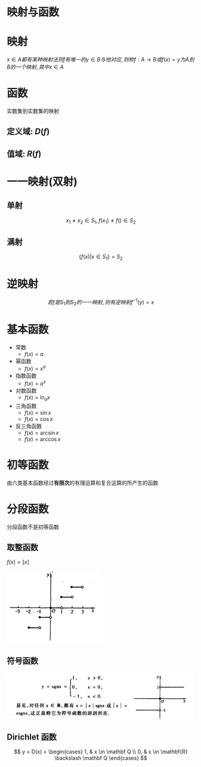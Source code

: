 # 映射与函数

# 映射

$x\in A都有某种映射法则f有唯一的y\in B与他对应, 则称f:A\to B或f(x)=y为A到B的一个映射, 其中x\in A$

# 函数

实数集到实数集的映射

## 定义域: $D(f)$

## 值域: $R(f)$

# 一一映射(双射)

## 单射

$$
x_1 \neq x_2 \in S_1 ,f(x_1)\neq f() \in S_2
$$

## 满射

$$
\{ f(x)| x\in S_1 \} = S_2
$$

# 逆映射

$$
若f是S_1到S_2的一一映射, 则有逆映射f^{-1}(y)=x
$$

# 基本函数

* 常数
  * $f(x)=a$
* 幂函数
  * $f(x)=x^a$
* 指数函数
  * $f(x)=a^x$
* 对数函数
  * $f(x)=\ln_ax$
* 三角函数
  * $f(x)=\sin x$
  * $f(x)=\cos x$
* 反三角函数
  * $f(x)=\arcsin x$
  * $f(x)=\arccos x$

# 初等函数

由六类基本函数经过**有限次**的有理运算和复合运算的所产生的函数

# 分段函数

分段函数不是初等函数

## 取整函数

$f(x)=[x]$

![](./images/2020-09-29-11-06-54.png)

## 符号函数

![](./images/2020-09-29-11-08-18.png)

## Dirichlet 函数

$$
y = D(x) =
\begin{cases}
1, & x \in \mathbf Q \\
0, & x \in \mathbf{R} \backslash \mathbf Q
\end{cases}
$$
